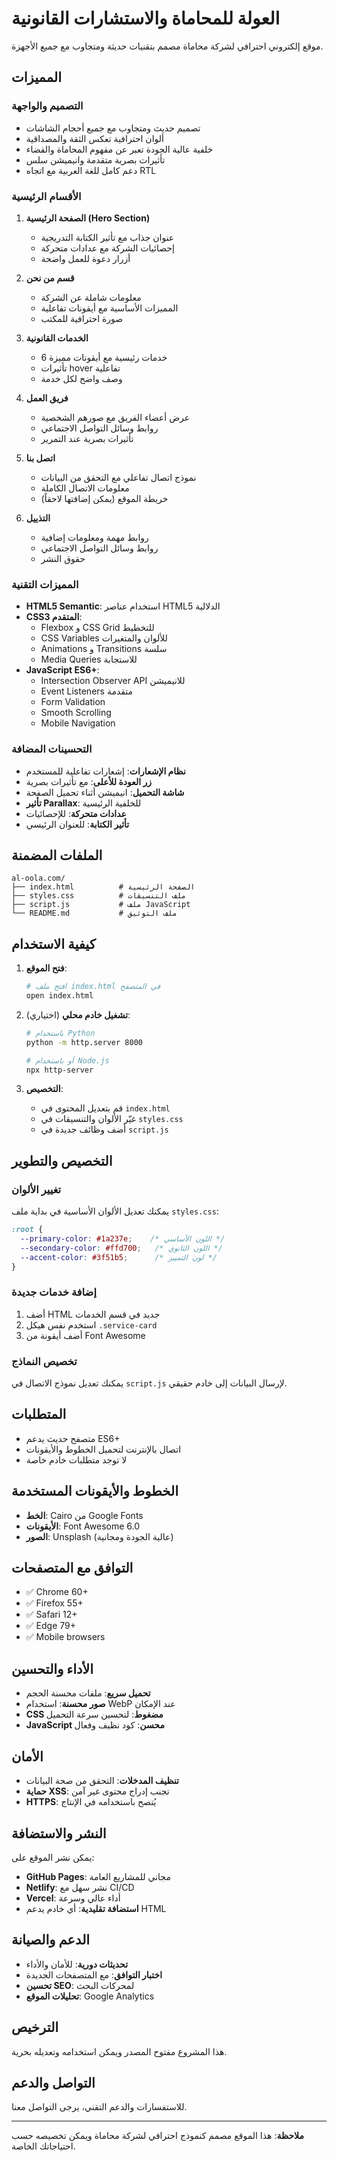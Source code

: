 # العولة للمحاماة والاستشارات القانونية

موقع إلكتروني احترافي لشركة محاماة مصمم بتقنيات حديثة ومتجاوب مع جميع الأجهزة.

## المميزات

### التصميم والواجهة
- تصميم حديث ومتجاوب مع جميع أحجام الشاشات
- ألوان احترافية تعكس الثقة والمصداقية
- خلفية عالية الجودة تعبر عن مفهوم المحاماة والقضاء
- تأثيرات بصرية متقدمة وانيميشن سلس
- دعم كامل للغة العربية مع اتجاه RTL

### الأقسام الرئيسية
1. **الصفحة الرئيسية (Hero Section)**
   - عنوان جذاب مع تأثير الكتابة التدريجية
   - إحصائيات الشركة مع عدادات متحركة
   - أزرار دعوة للعمل واضحة

2. **قسم من نحن**
   - معلومات شاملة عن الشركة
   - المميزات الأساسية مع أيقونات تفاعلية
   - صورة احترافية للمكتب

3. **الخدمات القانونية**
   - 6 خدمات رئيسية مع أيقونات مميزة
   - تأثيرات hover تفاعلية
   - وصف واضح لكل خدمة

4. **فريق العمل**
   - عرض أعضاء الفريق مع صورهم الشخصية
   - روابط وسائل التواصل الاجتماعي
   - تأثيرات بصرية عند التمرير

5. **اتصل بنا**
   - نموذج اتصال تفاعلي مع التحقق من البيانات
   - معلومات الاتصال الكاملة
   - خريطة الموقع (يمكن إضافتها لاحقاً)

6. **التذييل**
   - روابط مهمة ومعلومات إضافية
   - روابط وسائل التواصل الاجتماعي
   - حقوق النشر

### المميزات التقنية
- **HTML5 Semantic**: استخدام عناصر HTML5 الدلالية
- **CSS3 المتقدم**: 
  - Flexbox و CSS Grid للتخطيط
  - CSS Variables للألوان والمتغيرات
  - Animations و Transitions سلسة
  - Media Queries للاستجابة
- **JavaScript ES6+**:
  - Intersection Observer API للانيميشن
  - Event Listeners متقدمة
  - Form Validation
  - Smooth Scrolling
  - Mobile Navigation

### التحسينات المضافة
- **نظام الإشعارات**: إشعارات تفاعلية للمستخدم
- **زر العودة للأعلى**: مع تأثيرات بصرية
- **شاشة التحميل**: انيميشن أثناء تحميل الصفحة
- **تأثير Parallax**: للخلفية الرئيسية
- **عدادات متحركة**: للإحصائيات
- **تأثير الكتابة**: للعنوان الرئيسي

## الملفات المضمنة

```
al-oola.com/
├── index.html          # الصفحة الرئيسية
├── styles.css          # ملف التنسيقات
├── script.js           # ملف JavaScript
└── README.md           # ملف التوثيق
```

## كيفية الاستخدام

1. **فتح الموقع**:
   ```bash
   # افتح ملف index.html في المتصفح
   open index.html
   ```

2. **تشغيل خادم محلي** (اختياري):
   ```bash
   # باستخدام Python
   python -m http.server 8000
   
   # أو باستخدام Node.js
   npx http-server
   ```

3. **التخصيص**:
   - قم بتعديل المحتوى في `index.html`
   - غيّر الألوان والتنسيقات في `styles.css`
   - أضف وظائف جديدة في `script.js`

## التخصيص والتطوير

### تغيير الألوان
يمكنك تعديل الألوان الأساسية في بداية ملف `styles.css`:

```css
:root {
  --primary-color: #1a237e;    /* اللون الأساسي */
  --secondary-color: #ffd700;   /* اللون الثانوي */
  --accent-color: #3f51b5;      /* لون التمييز */
}
```

### إضافة خدمات جديدة
1. أضف HTML جديد في قسم الخدمات
2. استخدم نفس هيكل `.service-card`
3. أضف أيقونة من Font Awesome

### تخصيص النماذج
يمكنك تعديل نموذج الاتصال في `script.js` لإرسال البيانات إلى خادم حقيقي.

## المتطلبات

- متصفح حديث يدعم ES6+
- اتصال بالإنترنت لتحميل الخطوط والأيقونات
- لا توجد متطلبات خادم خاصة

## الخطوط والأيقونات المستخدمة

- **الخط**: Cairo من Google Fonts
- **الأيقونات**: Font Awesome 6.0
- **الصور**: Unsplash (عالية الجودة ومجانية)

## التوافق مع المتصفحات

- ✅ Chrome 60+
- ✅ Firefox 55+
- ✅ Safari 12+
- ✅ Edge 79+
- ✅ Mobile browsers

## الأداء والتحسين

- **تحميل سريع**: ملفات محسنة الحجم
- **صور محسنة**: استخدام WebP عند الإمكان
- **CSS مضغوط**: لتحسين سرعة التحميل
- **JavaScript محسن**: كود نظيف وفعال

## الأمان

- **تنظيف المدخلات**: التحقق من صحة البيانات
- **حماية XSS**: تجنب إدراج محتوى غير آمن
- **HTTPS**: يُنصح باستخدامه في الإنتاج

## النشر والاستضافة

يمكن نشر الموقع على:
- **GitHub Pages**: مجاني للمشاريع العامة
- **Netlify**: نشر سهل مع CI/CD
- **Vercel**: أداء عالي وسرعة
- **استضافة تقليدية**: أي خادم يدعم HTML

## الدعم والصيانة

- **تحديثات دورية**: للأمان والأداء
- **اختبار التوافق**: مع المتصفحات الجديدة
- **تحسين SEO**: لمحركات البحث
- **تحليلات الموقع**: Google Analytics

## الترخيص

هذا المشروع مفتوح المصدر ويمكن استخدامه وتعديله بحرية.

## التواصل والدعم

للاستفسارات والدعم التقني، يرجى التواصل معنا.

---

**ملاحظة**: هذا الموقع مصمم كنموذج احترافي لشركة محاماة ويمكن تخصيصه حسب احتياجاتك الخاصة.
